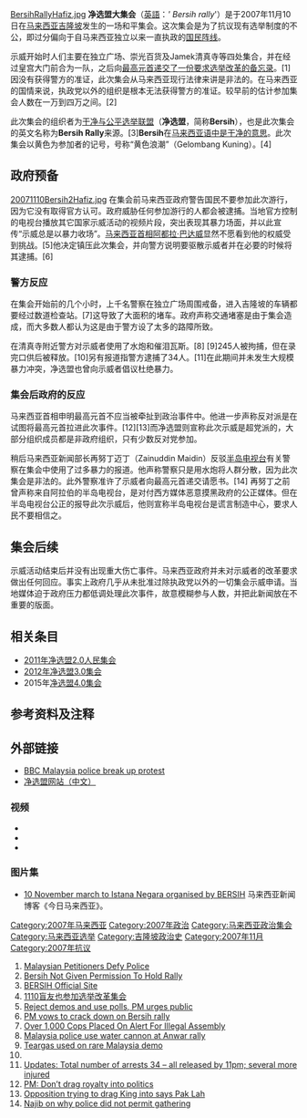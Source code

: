 [BersihRallyHafiz.jpg](https://zh.wikipedia.org/wiki/File:BersihRallyHafiz.jpg "fig:BersihRallyHafiz.jpg") **净选盟大集会**（[英語](https://zh.wikipedia.org/wiki/英語 "wikilink")：*' Bersih rally*'）是于2007年11月10日在[马来西亚](../Page/马来西亚.md "wikilink")[吉隆坡](../Page/吉隆坡.md "wikilink")发生的一场和平集会。这次集会是为了抗议现有选举制度的不公，即过分偏向于自马来西亚独立以来一直执政的[国民阵线](https://zh.wikipedia.org/wiki/国民阵线_\(马来西亚\) "wikilink")。

示威开始时人们主要在独立广场、崇光百货及Jamek清真寺等四处集合，并在经过皇宫大门前合为一队，之后向[最高元首递交了一份要求选举改革的备忘录](../Page/马来西亚最高元首.md "wikilink")。\[1\]因没有获得警方的准证，此次集会从马来西亚现行法律来讲是非法的。在马来西亚的国情来说，执政党以外的组织是根本无法获得警方的准证。较早前的估计参加集会人数在一万到四万之间。\[2\]

此次集会的组织者为[干净与公平选举联盟](../Page/干净与公平选举联盟.md "wikilink")（**净选盟**，简称**Bersih**），也是此次集会的英文名称为**Bersih Rally**来源。\[3\]**Bersih**在[马来西亚语中是干净的意思](https://zh.wikipedia.org/wiki/马来西亚语 "wikilink")。此次集会以黄色为参加者的记号，号称“黄色浪潮”（Gelombang Kuning）。\[4\]

## 政府预备

[20071110Bersih2Hafiz.jpg](https://zh.wikipedia.org/wiki/File:20071110Bersih2Hafiz.jpg "fig:20071110Bersih2Hafiz.jpg") 在集会前马来西亚政府警告国民不要参加此次游行，因为它没有取得官方认可。政府威胁任何参加游行的人都会被逮捕。当地官方控制的电视台播放其它国家示威活动的视频片段，突出表现其暴力场面，并以此宣传“示威总是以暴力收场”。[马来西亚首相](../Page/马来西亚首相.md "wikilink")[阿都拉·巴达威](../Page/阿都拉·巴达威.md "wikilink")显然不愿看到他的权威受到挑战。\[5\]他决定镇压此次集会，并向警方说明要驱散示威者并在必要的时候将其逮捕。\[6\]

### 警方反应

在集会开始前的几个小时，上千名警察在独立广场周围戒备，进入吉隆坡的车辆都要经过数道检查站。\[7\]这导致了大面积的堵车。政府声称交通堵塞是由于集会造成，而大多数人都认为这是由于警方设了太多的路障所致。

在清真寺附近警方对示威者使用了水炮和催泪瓦斯。\[8\] \[9\]245人被拘捕，但在录完口供后被释放。\[10\]另有报道指警方逮捕了34人。\[11\]在此期间并未发生大规模暴力冲突，净选盟也曾向示威者倡议杜绝暴力。

### 集会后政府的反应

马来西亚首相申明最高元首不应当被牵扯到政治事件中。他进一步声称反对派是在试图将最高元首拉进此次事件。\[12\]\[13\]而净选盟则宣称此次示威是超党派的，大部分组织成员都是非政府组织，只有少数反对党参加。

稍后马来西亚新闻部长再努丁迈丁（Zainuddin Maidin）反驳[半岛电视台](../Page/半岛电视台.md "wikilink")有关警察在集会中使用了过多暴力的报道。他声称警察只是用水炮将人群分散，因为此次集会是非法的。此外警察准许了示威者向最高元首递交请愿书。\[14\] 再努丁之前曾声称来自阿拉伯的半岛电视台，是对付西方媒体恶意摸黑政府的公正媒体。但在半岛电视台公正的报导此次示威后，他则宣称半岛电视台是谎言制造中心，要求人民不要相信之。

## 集会后续

示威活动结束后并没有出现重大伤亡事件。马来西亚政府并未对示威者的改革要求做出任何回应。事实上政府几乎从未批准过除执政党以外的一切集会示威申请。当地媒体迫于政府压力都低调处理此次事件，故意模糊参与人数，并把此新闻放在不重要的版面。

## 相关条目

  - [2011年净选盟2.0人民集会](../Page/2011年净选盟2.0人民集会.md "wikilink")
  - [2012年净选盟3.0集会](https://zh.wikipedia.org/wiki/2012年净选盟3.0集会 "wikilink")
  - 2015年[净选盟4.0集会](../Page/净选盟4.0集会.md "wikilink")

## 参考资料及注释

## 外部链接

  - [BBC Malaysia police break up protest](http://news.bbc.co.uk/2/hi/asia-pacific/7088877.stm)
  - [净选盟网站（中文）](https://web.archive.org/web/20071108211820/http://cn.bersih.org/)

### 视频

  -
  -
  -
### 图片集

  - [10 November march to Istana Negara organised by BERSIH](https://web.archive.org/web/20071113224614/http://www.malaysia-today.net/fotos/Galeri/10Nov/index.html) 马来西亚新闻博客《今日马来西亚》。

[Category:2007年马来西亚](https://zh.wikipedia.org/wiki/Category:2007年马来西亚 "wikilink") [Category:2007年政治](https://zh.wikipedia.org/wiki/Category:2007年政治 "wikilink") [Category:马来西亚政治集会](https://zh.wikipedia.org/wiki/Category:马来西亚政治集会 "wikilink") [Category:马来西亚选举](https://zh.wikipedia.org/wiki/Category:马来西亚选举 "wikilink") [Category:吉隆坡政治史](https://zh.wikipedia.org/wiki/Category:吉隆坡政治史 "wikilink") [Category:2007年11月](https://zh.wikipedia.org/wiki/Category:2007年11月 "wikilink") [Category:2007年抗议](https://zh.wikipedia.org/wiki/Category:2007年抗议 "wikilink")

1.  [Malaysian Petitioners Defy Police](http://asiasentinel.com/index.php?option=com_content&task=view&id=863&Itemid=31)
2.  [Bersih Not Given Permission To Hold Rally](http://www.bernama.com.my/bernama/v3/news.php?id=294788)
3.  [BERSIH Official Site](http://bersih.org/)
4.  [1110盲友也参加选举改革集会](http://cn.bersih.org/?p=99)
5.  [Reject demos and use polls, PM urges public](http://thestar.com.my/news/story.asp?file=/2007/11/10/nation/19438454&sec=nation)
6.  [PM vows to crack down on Bersih rally](http://www.malaysiakini.com/news/74591)
7.  [Over 1,000 Cops Placed On Alert For Illegal Assembly](http://www.bernama.com.my/bernama/v3/news.php?id=295356)
8.  [Malaysia police use water cannon at Anwar rally](http://www.reuters.com/article/latestCrisis/idUSSP165982)
9.  [Teargas used on rare Malaysia demo](http://edition.cnn.com/2007/WORLD/asiapcf/11/10/malaysia.protests/index.html)
10.
11. [Updates: Total number of arrests 34 – all released by 11pm; several more injured](http://www.suaram.net/index.php?option=com_content&task=view&id=778&Itemid=1)
12. [PM: Don’t drag royalty into politics](http://www.thestar.com.my/news/story.asp?file=/2007/11/11/nation/20071111141403&sec=nation)
13. [Opposition trying to drag King into says Pak Lah](http://www.thestar.com.my/news/story.asp?file=/2007/11/12/nation/19445828&sec=nation&focus=1)
14. [Najib on why police did not permit gathering](http://www.thestar.com.my/news/story.asp?file=/2007/11/11/nation/19444042&sec=nation)